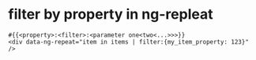 # filter by property in ng-repleat

```
#{{<property>:<filter>:<parameter one<two<...>>>}}
<div data-ng-repeat="item in items | filter:{my_item_property: 123}" />
```

